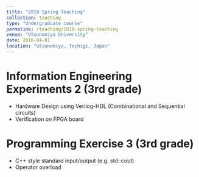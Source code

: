 ```yaml
---
title: "2018 Spring Teaching"
collection: teaching
type: "Undergraduate course"
permalink: /teaching/2018-spring-teaching
venue: "Utsunomiya University"
date: 2018-04-01
location: "Utsunomiya, Tochigi, Japan"
---
```


Information Engineering Experiments 2 (3rd grade) 
======
- Hardware Design using Verilog-HDL (Combinational and Sequential circuits)
- Verification on FPGA board

Programming Exercise 3  (3rd grade) 
======
- C++ style standard input/output (e.g. std::cout)
- Operator overload
